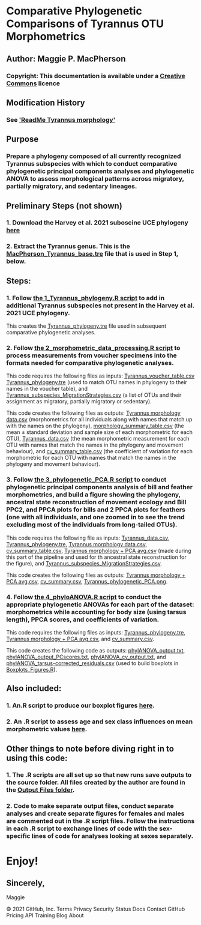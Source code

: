 # Comparative Phylogenetic Comparisons of Tyrannus OTU Morphometrics
## Author: Maggie P. MacPherson
### Copyright: This documentation is available under a [Creative Commons]() licence


## Modification History
### See ['ReadMe Tyrannus morphology'](https://github.com/mmacphe/Tyrannus_morphology/commits/main/ReadMe_Tyrannus_morphology.Rmd)


## Purpose
### Prepare a phylogeny composed of all currently recognized Tyrannus subspecies with which to conduct comparative phylogenetic principal components analyses and phylogenetic ANOVA to assess morphological patterns across migratory, partially migratory, and sedentary lineages. 


## Preliminary Steps (not shown)
### 1. Download the Harvey et al. 2021 suboscine UCE phylogeny [here](https://github.com/mgharvey/tyranni#tyranni)
### 2. Extract the Tyrannus genus. This is the [MacPherson_Tyrannus_base.tre](https://github.com/mmacphe/Tyrannus_morphology/blob/main/MacPherson_Tyrannus_base.tre) file that is used in Step 1, below.


## Steps:
### 1. Follow [the 1_Tyrannus_phylogeny.R script](https://github.com/mmacphe/Tyrannus_morphology/blob/main/1_Tyrannus_phylogeny.R) to add in additional Tyrannus subspecies not present in the Harvey et al. 2021 UCE phylogeny. 

This creates the [Tyrannus_phylogeny.tre](https://github.com/mmacphe/Tyrannus_morphology/blob/main/Output%20Files/Tyrannus_phylogeny.tre) file used in subsequent comparative phylogenetic analyses.

### 2. Follow [the 2_morphometric_data_processing.R script](https://github.com/mmacphe/Tyrannus_morphology/blob/main/2_morphometric_data_processing.R) to process measurements from voucher specimens into the formats needed for comparative phylogenetic analyses. 

This code requires the following files as inputs: [Tyrannus_voucher_table.csv](https://github.com/mmacphe/Tyrannus_morphology/blob/main/Tyrannus_voucher_table.csv) [Tyrannus_phylogeny.tre](https://github.com/mmacphe/Tyrannus_morphology/blob/main/Output%20Files/Tyrannus_phylogeny.tre) (used to match OTU names in phylogeny to their names in the voucher table), and [Tyrannus_subspecies_MigrationStrategies.csv](https://github.com/mmacphe/Tyrannus_morphology/blob/main/Tyrannus_subspecies_MigrationStrategies.csv) (a list of OTUs and their assignment as migratory, partially migratory or sedentary). 

This code creates the following files as outputs: [Tyrannus morphology data.csv](https://github.com/mmacphe/Tyrannus_morphology/blob/main/Output%20Files/Tyrannus%20morphology%20data.csv) (morphometrics for all individuals along with names that match up with the names on the phylogeny), [morphology_summary_table.csv](https://github.com/mmacphe/Tyrannus_morphology/blob/main/Output%20Files/morphology_summary_table.csv) (the mean ± standard deviation and sample size of each morphometric for each OTU), [Tyrannus_data.csv](https://github.com/mmacphe/Tyrannus_morphology/blob/main/Output%20Files/Tyrannus_data.csv) (the mean morphometric measurement for each OTU with names that match the names in the phylogeny and movement behaviour), and [cv_summary_table.csv](https://github.com/mmacphe/Tyrannus_morphology/blob/main/Output%20Files/cv_summary_table.csv) (the coefficient of variation for each morphometric for each OTU with names that match the names in the phylogeny and movement behaviour).

### 3. Follow [the 3_phylogenetic_PCA.R script](https://github.com/mmacphe/Tyrannus_morphology/blob/main/3_phylogenetic_PCA.R) to conduct phylogenetic principal components analysis of bill and feather morphometrics, and build a figure showing the phylogeny, ancestral state reconstruction of movement ecology and Bill PPC2, and PPCA plots for bills and 2 PPCA plots for feathers (one with all individuals, and one zoomed in to see the trend excluding most of the individuals from long-tailed OTUs). 

This code requires the following file as inputs: [Tyrannus_data.csv](https://github.com/mmacphe/Tyrannus_morphology/blob/main/Output%20Files/Tyrannus_data.csv), [Tyrannus_phylogeny.tre](https://github.com/mmacphe/Tyrannus_morphology/blob/main/Output%20Files/Tyrannus_phylogeny.tre), [Tyrannus morphology data.csv](https://github.com/mmacphe/Tyrannus_morphology/blob/main/Output%20Files/Tyrannus%20morphology%20data.csv), [cv_summary_table.csv](https://github.com/mmacphe/Tyrannus_morphology/blob/main/Output%20Files/cv_summary_table.csv), [Tyrannus morphology + PCA avg.csv](https://github.com/mmacphe/Tyrannus_morphology/blob/main/Output%20Files/Tyrannus%20morphology%20%2B%20PCA%20avg.csv) (made during this part of the pipeline and used for th ancestral state reconstruction for the figure), and [Tyrannus_subspecies_MigrationStrategies.csv](https://github.com/mmacphe/Tyrannus_morphology/blob/main/Tyrannus_subspecies_MigrationStrategies.csv). 

This code creates the following files as outputs: [Tyrannus morphology + PCA avg.csv](https://github.com/mmacphe/Tyrannus_morphology/blob/main/Output%20Files/Tyrannus%20morphology%20%2B%20PCA%20avg.csv), [cv_summary.csv](https://github.com/mmacphe/Tyrannus_morphology/blob/main/Output%20Files/cv_summary.csv), [Tyrannus_phylogenetic_PCA.png](https://github.com/mmacphe/Tyrannus_morphology/blob/main/Output%20Files/Tyrannus_phylogenetic_PCA.png).

### 4. Follow [the 4_phyloANOVA.R script](https://github.com/mmacphe/Tyrannus_morphology/blob/main/4_phyloANOVA.R) to conduct the appropriate phylogenetic ANOVAs for each part of the dataset: morphometrics while accounting for body size (using tarsus length), PPCA scores, and coefficients of variation. 

This code requires the following files as inputs: [Tyrannus_phylogeny.tre](https://github.com/mmacphe/Tyrannus_morphology/blob/main/Output%20Files/Tyrannus_phylogeny.tre), [Tyrannus morphology + PCA avg.csv](https://github.com/mmacphe/Tyrannus_morphology/blob/main/Output%20Files/Tyrannus%20morphology%20%2B%20PCA%20avg.csv), and  [cv_summary.csv](https://github.com/mmacphe/Tyrannus_morphology/blob/main/Output%20Files/cv_summary.csv). 

This code creates the following code as outputs: [phylANOVA_output.txt](https://github.com/mmacphe/Tyrannus_morphology/blob/main/Output%20Files/phylANOVA_output.txt), [phylANOVA_output_PCscores.txt](https://github.com/mmacphe/Tyrannus_morphology/blob/main/Output%20Files/phylANOVA_output_PCscores.txt), [phylANOVA_cv_output.txt](https://github.com/mmacphe/Tyrannus_morphology/blob/main/Output%20Files/phylANOVA_cv_output.txt), and [phylANOVA_tarsus-corrected_residuals.csv](https://github.com/mmacphe/Tyrannus_morphology/blob/main/Output%20Files/phylANOVA_tarsus-corrected_residuals.csv) (used to build boxplots in [Boxplots_Figures.R](https://github.com/mmacphe/Tyrannus_morphology/blob/main/Boxplots_Figures.R)).



## Also included:
### 1. An.R script to produce our boxplot figures [here](https://github.com/mmacphe/Tyrannus_morphology/blob/main/Boxplots_Figures.R).

### 2. An .R script to assess age and sex class influences on mean morphometric values [here](https://github.com/mmacphe/Tyrannus_morphology/blob/main/LinearModels_Demographic_Influence.R). 



## Other things to note before diving right in to using this code: 
### 1. The .R scripts are all set up so that new runs save outputs to the source folder. All files created by the author are found in the [Output Files folder](https://github.com/mmacphe/Tyrannus_morphology/tree/main/Output%20Files).

### 2. Code to make separate output files, conduct separate analyses and create separate figures for females and males are commented out in the .R script files. Follow the instructions in each .R script to exchange lines of code with the sex-specific lines of code for analyses looking at sexes separately.

# Enjoy!
## Sincerely, 
Maggie

© 2021 GitHub, Inc.
Terms
Privacy
Security
Status
Docs
Contact GitHub
Pricing
API
Training
Blog
About


